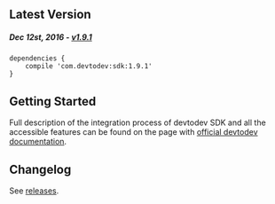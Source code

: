 Latest Version 
--------------
##### _Dec 12st, 2016_ - [v1.9.1](https://github.com/devtodev-analytics/android-sdk/releases/latest)

```
dependencies {
    compile 'com.devtodev:sdk:1.9.1'
}
```

Getting Started
---------------
Full description of the integration process of devtodev SDK and all the accessible features can be found on the page with [official devtodev documentation](https://www.devtodev.com/help/39).

Changelog
---------
See [releases](https://github.com/devtodev-analytics/android-sdk/releases/).
